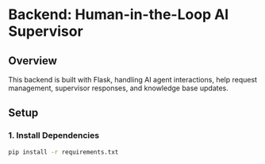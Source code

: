 # Backend: Human-in-the-Loop AI Supervisor

## **Overview**
This backend is built with Flask, handling AI agent interactions, help request management, supervisor responses, and knowledge base updates.

## **Setup**
### 1. Install Dependencies
```bash
pip install -r requirements.txt